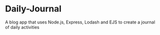 # Daily-Journal
A blog app that uses Node.js, Express, Lodash and EJS to create a journal of daily activities
